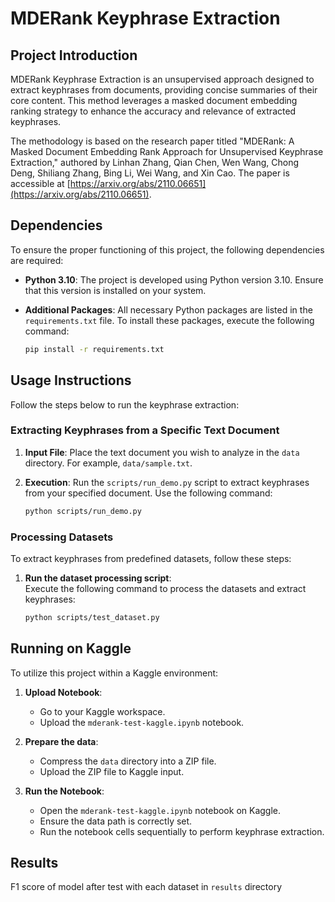 # MDERank Keyphrase Extraction

## Project Introduction

MDERank Keyphrase Extraction is an unsupervised approach designed to extract keyphrases from documents, providing concise summaries of their core content. This method leverages a masked document embedding ranking strategy to enhance the accuracy and relevance of extracted keyphrases.

The methodology is based on the research paper titled "MDERank: A Masked Document Embedding Rank Approach for Unsupervised Keyphrase Extraction," authored by Linhan Zhang, Qian Chen, Wen Wang, Chong Deng, Shiliang Zhang, Bing Li, Wei Wang, and Xin Cao. The paper is accessible at [https://arxiv.org/abs/2110.06651](https://arxiv.org/abs/2110.06651).

## Dependencies

To ensure the proper functioning of this project, the following dependencies are required:

- **Python 3.10**: The project is developed using Python version 3.10. Ensure that this version is installed on your system.

- **Additional Packages**: All necessary Python packages are listed in the `requirements.txt` file. To install these packages, execute the following command:

  ```bash
  pip install -r requirements.txt

## Usage Instructions

Follow the steps below to run the keyphrase extraction:

### Extracting Keyphrases from a Specific Text Document

1. **Input File**: Place the text document you wish to analyze in the `data` directory. For example, `data/sample.txt`.

2. **Execution**: Run the `scripts/run_demo.py` script to extract keyphrases from your specified document. Use the following command:

   ```bash
   python scripts/run_demo.py
### Processing Datasets

To extract keyphrases from predefined datasets, follow these steps:

1. **Run the dataset processing script**:  
   Execute the following command to process the datasets and extract keyphrases:

   ```bash
   python scripts/test_dataset.py
## Running on Kaggle

To utilize this project within a Kaggle environment:

1. **Upload Notebook**:  
   - Go to your Kaggle workspace.  
   - Upload the `mderank-test-kaggle.ipynb` notebook.

2. **Prepare the data**:  
   - Compress the `data` directory into a ZIP file.  
   - Upload the ZIP file to Kaggle input.

3. **Run the Notebook**:  
   - Open the `mderank-test-kaggle.ipynb` notebook on Kaggle.  
   - Ensure the data path is correctly set.  
   - Run the notebook cells sequentially to perform keyphrase extraction.

## Results 
F1 score of model after test with each dataset in `results` directory
